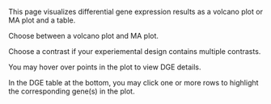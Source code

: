This page visualizes differential gene expression results as a volcano plot or MA plot and a table.

Choose between a volcano plot and MA plot.

Choose a contrast if your experiemental design contains multiple contrasts.

You may hover over points in the plot to view DGE details.

In the DGE table at the bottom, you may click one or more rows to highlight the corresponding gene(s) in the plot.